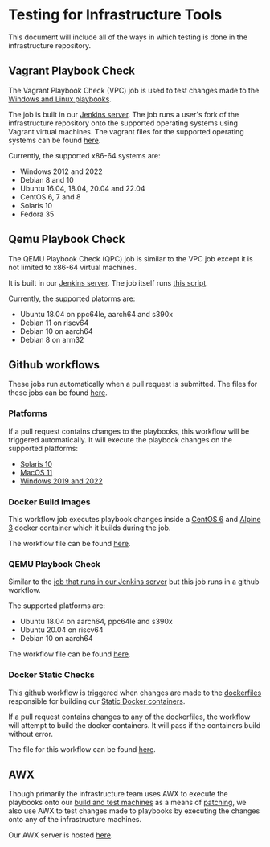 # Testing for Infrastructure Tools

This document will include all of the ways in which testing is done in the infrastructure repository. 

## Vagrant Playbook Check

The Vagrant Playbook Check (VPC) job is used to test changes made to the [Windows and Linux playbooks](https://github.com/adoptium/infrastructure/tree/master/ansible/playbooks).

The job is built in our [Jenkins server](https://ci.adoptium.net/job/VagrantPlaybookCheck/). The job runs a user's fork of the infrastructure repository onto the supported operating systems using Vagrant virtual machines. The vagrant files for the supported operating systems can be found [here](https://github.com/adoptium/infrastructure/tree/master/ansible/vagrant).

Currently, the supported x86-64 systems are:
- Windows 2012 and 2022
- Debian 8 and 10
- Ubuntu 16.04, 18.04, 20.04 and 22.04
- CentOS 6, 7 and 8
- Solaris 10
- Fedora 35
## Qemu Playbook Check

The QEMU Playbook Check (QPC) job is similar to the VPC job except it is not limited to x86-64 virtual machines.

It is built in our [Jenkins server](https://ci.adoptium.net/job/QEMUPlaybookCheck/). The job itself runs [this script](https://github.com/adoptium/infrastructure/blob/master/ansible/pbTestScripts/qemuPlaybookCheck.sh).

Currently, the supported platorms are:
- Ubuntu 18.04 on ppc64le, aarch64 and s390x
- Debian 11 on riscv64
- Debian 10 on aarch64
- Debian 8 on arm32

## Github workflows

These jobs run automatically when a pull request is submitted. The files for these jobs can be found [here](https://github.com/adoptium/infrastructure/tree/master/.github/workflows). 

### Platforms

If a pull request contains changes to the playbooks, this workflow will be triggered automatically. It will execute the playbook changes on the supported platforms:
- [Solaris 10](https://github.com/adoptium/infrastructure/blob/master/.github/workflows/build_vagrant.yml)
- [MacOS 11](https://github.com/adoptium/infrastructure/blob/master/.github/workflows/build_mac.yml)
- [Windows 2019 and 2022](https://github.com/adoptium/infrastructure/blob/master/.github/workflows/build_wsl.yml)

### Docker Build Images

This workflow job executes playbook changes inside a [CentOS 6](https://github.com/adoptium/infrastructure/blob/master/ansible/docker/Dockerfile.CentOS6) and [Alpine 3](https://github.com/adoptium/infrastructure/blob/master/ansible/docker/Dockerfile.Alpine3) docker container which it builds during the job.

The workflow file can be found [here](https://github.com/adoptium/infrastructure/blob/master/.github/workflows/build.yml).

### QEMU Playbook Check

Similar to the [job that runs in our Jenkins server](https://github.com/adoptium/infrastructure/blob/master/docs/Testing.md#qemu-playbook-check) but this job runs in a github workflow. 

The supported platforms are:
- Ubuntu 18.04 on aarch64, ppc64le and s390x
- Ubuntu 20.04 on riscv64
- Debian 10 on aarch64

The workflow file can be found [here](https://github.com/adoptium/infrastructure/blob/master/.github/workflows/build_qemu.yml).

### Docker Static Checks

This github workflow is triggered when changes are made to the [dockerfiles](https://github.com/adoptium/infrastructure/tree/master/ansible/playbooks/AdoptOpenJDK_Unix_Playbook/roles/DockerStatic/Dockerfiles) responsible for building our [Static Docker containers](https://github.com/adoptium/infrastructure/blob/master/FAQ.md#dockerstatic-test-systems).

If a pull request contains changes to any of the dockerfiles, the workflow will attempt to build the docker containers. It will pass if the containers build without error.

The file for this workflow can be found [here](https://github.com/adoptium/infrastructure/blob/master/.github/workflows/check_dockerstatic.yml).

## AWX

Though primarily the infrastructure team uses AWX to execute the playbooks onto our [build and test machines](https://github.com/adoptium/infrastructure/blob/master/ansible/inventory.yml) as a means of [patching](https://github.com/adoptium/infrastructure/blob/master/FAQ.md#patching), we also use AWX to test changes made to playbooks by executing the changes onto any of the infrastructure machines.

Our AWX server is hosted [here](https://awx2.adoptopenjdk.net/#/login).